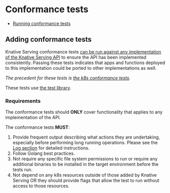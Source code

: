 # Conformance tests

* [Running conformance tests](../README.md#running-conformance-tests)

## Adding conformance tests

Knative Serving conformance tests [can be run against any implementation
of the Knative Serving API](#requirements) to ensure the API has been implemented consistently.
Passing these tests indicates that apps and functions deployed to
this implementation could be ported to other implementations as well.

_The precedent for these tests is [the k8s conformance tests](https://github.com/cncf/k8s-conformance)._

These tests use [the test library](../adding_tests.md#test-library).

### Requirements

The conformance tests should **ONLY** cover functionality that applies to any implementation of the API.

The conformance tests **MUST**:

1. Provide frequent output describing what actions they are undertaking, especially before performing long running operations. Please see the [Log section](../adding_tests.md#output-log) for detailed instructions.
2. Follow Golang best practices.
3. Not require any specific file system permissions to run or require any additional binaries to be installed in the target environment before the tests run.
4. Not depend on any k8s resources outside of those added by Knative Serving OR they should provide flags that allow the test to run without access to those resources.
